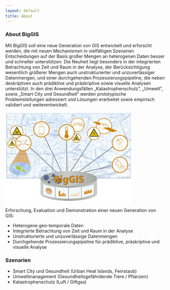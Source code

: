 ```yaml
---
layout: default
title: About
---
```



### About BigGIS

Mit BigGIS soll eine neue Generation von GIS entwickelt und erforscht werden,
die mit neuen Mechanismen in vielfältigen Szenarien Entscheidungen auf der Basis
großer Mengen an heterogenen Daten besser und schneller unterstützen.
Die Neuheit liegt besonders in der integrierten Betrachtung von Zeit und Raum
in der Analyse, der Berücksichtigung wesentlich größerer Mengen auch unstrukturierter
und unzuverlässiger Datenmengen, und einer durchgehenden Prozessierungspipeline,
die neben deskriptiven auch prädiktive und präskriptive sowie visuelle Analysen
unterstützt. In den drei Anwendungsfällen „Katastrophenschutz“, „Umwelt“, sowie
„Smart City und Gesundheit“ werden prototypische Problemstellungen adressiert
und Lösungen erarbeitet sowie empirisch validiert und weiterentwickelt.

![BigGis Logo](images/biggis-gfx.png)

Erforschung, Evaluation und Demonstration einer neuen Generation von GIS:

 - Heterogene geo-temporale Daten
 - Integrierte Betrachtung von Zeit und Raum in der Analyse
 - Unstrukturierte und unzuverlässige Datenmengen
 - Durchgehende Prozessierungspipeline für prädiktive, präskriptive und visuelle Analyse


### Szenarien

 - Smart City und Gesundheit (Urban Heat Islands, Feinstaub)
 - Umweltmanagement (Gesundheitsgefährdende Tiere / Pflanzen)
 - Katastrophenschutz (Luft / Giftgas)

